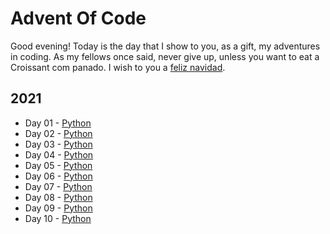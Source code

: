 # Advent Of Code

Good evening! Today is the day that I show to you, as a gift, my adventures in coding. As my fellows once said, never give up, unless you want to eat a Croissant com panado. I wish to you a [feliz navidad](https://youtu.be/ihW56Xa3XGQ).

## 2021
- Day 01 - [Python](<2021/day01>)
- Day 02 - [Python](<2021/day02>)
- Day 03 - [Python](<2021/day03>)
- Day 04 - [Python](<2021/day04>)
- Day 05 - [Python](<2021/day05>)
- Day 06 - [Python](<2021/day06>)
- Day 07 - [Python](<2021/day07>)
- Day 08 - [Python](<2021/day08>)
- Day 09 - [Python](<2021/day09>)
- Day 10 - [Python](<2021/day10>)
